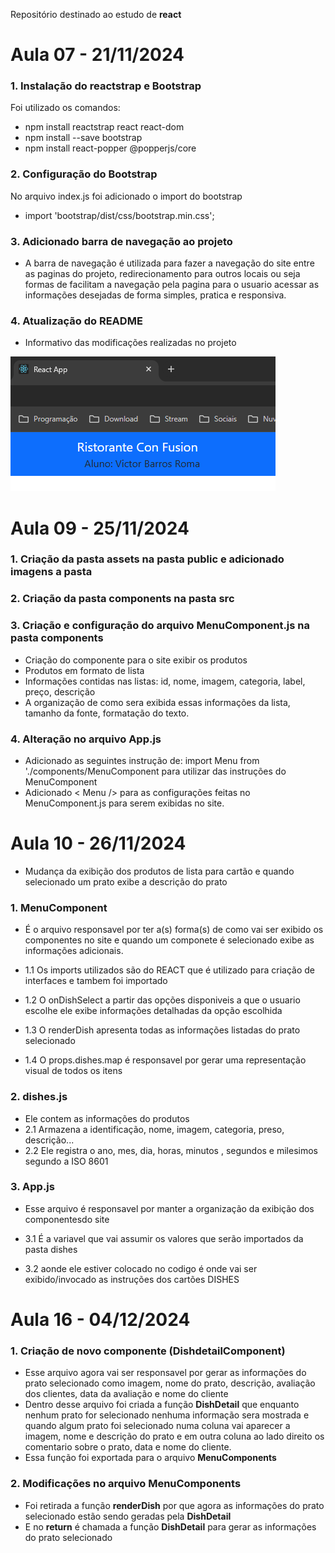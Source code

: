 Repositório destinado ao estudo de **react** 

# Aula 07 - 21/11/2024

### 1. Instalação do reactstrap e Bootstrap
Foi utilizado os comandos:
- npm install reactstrap react react-dom
- npm install --save bootstrap
- npm install react-popper @popperjs/core

### 2. Configuração do Bootstrap
No arquivo index.js foi adicionado o import do bootstrap
- import 'bootstrap/dist/css/bootstrap.min.css';


### 3. Adicionado barra de navegação ao projeto
- A barra de navegação é utilizada para fazer a navegação do site entre as paginas do projeto, redirecionamento para outros locais ou seja formas de facilitam a navegação pela pagina para o usuario acessar as informações desejadas de forma simples, pratica e responsiva.


### 4. Atualização do README
- Informativo das modificações realizadas no projeto

![Barra de navegação](chrome_B2BbaJGFoM.png)

# Aula 09 - 25/11/2024

### 1. Criação da pasta **assets** na pasta public e adicionado imagens a pasta

### 2. Criação da pasta **components** na pasta src 

### 3. Criação e configuração do arquivo MenuComponent.js na pasta components
- Criação do componente para o site exibir os produtos
- Produtos em formato de lista
- Informações contidas nas listas: id, nome, imagem, categoria, label, preço, descrição
- A organização de como sera exibida essas informações da lista, tamanho da fonte, formatação do texto.

### 4. Alteração no arquivo App.js
- Adicionado as seguintes instrução de: import Menu from './components/MenuComponent para utilizar das instruções do MenuComponent
- Adicionado < Menu /> para as configurações feitas no MenuComponent.js para serem exibidas no site.


# Aula 10 - 26/11/2024
- Mudança da exibição dos produtos de lista para cartão e quando selecionado um prato exibe a descrição do prato

### 1. MenuComponent
- É o arquivo responsavel por ter a(s) forma(s) de como vai ser exibido os componentes no site e quando um componete é selecionado exibe as informações adicionais.

- 1.1 Os imports utilizados são do REACT que é utilizado para criação de interfaces e tambem foi importado 
- 1.2 O onDishSelect a partir das opções disponiveis a que o usuario escolhe ele exibe informações detalhadas da opção escolhida
- 1.3 O renderDish apresenta todas as informações listadas do prato selecionado
- 1.4 O props.dishes.map é responsavel por gerar uma representação visual de todos os itens


### 2. dishes.js
- Ele contem as informações do produtos
- 2.1 Armazena a identificação, nome, imagem, categoria, preso, descrição...
- 2.2 Ele registra o ano, mes, dia, horas, minutos , segundos e milesimos segundo a ISO 8601

### 3. App.js
-  Esse arquivo é responsavel por manter a organização da exibição dos componentesdo site

- 3.1 É a variavel que vai assumir os valores que serão importados da pasta dishes
- 3.2 aonde ele estiver colocado no codigo é onde vai ser exibido/invocado as instruções dos cartões DISHES

# Aula 16 - 04/12/2024

### 1. Criação de novo componente (DishdetailComponent)
- Esse arquivo agora vai ser responsavel por gerar as informações do prato selecionado como imagem, nome do prato, descrição, avaliação dos clientes, data da avaliação e nome do cliente
- Dentro desse arquivo foi criada a função **DishDetail** que enquanto nenhum prato for selecionado nenhuma informação sera mostrada e quando algum prato foi selecionado numa coluna vai aparecer a imagem, nome e descrição do prato e em outra coluna ao lado direito os comentario sobre o prato, data e nome do cliente.
- Essa função foi exportada para o arquivo **MenuComponents** 

### 2. Modificações no arquivo MenuComponents
- Foi retirada a função **renderDish** por que agora as informações do prato selecionado estão sendo geradas pela **DishDetail**
- E no **return** é chamada a função **DishDetail** para gerar as informações do prato selecionado
